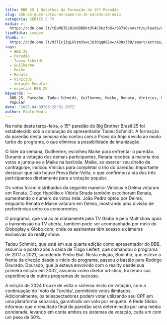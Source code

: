 ```yaml
---
title: BBB 25 | Detalhes da Formação do 15º Paredão
slug: bbb-25-quem-votou-em-quem-no-15-paredo-da-edio
categoria: SÉRIES E TV
midia: >-
  https://cdn.ome.lt/tBpMG7EL0ik8OBDktUl4C8kzfo8=/987x0/smart/uploads/conteudo/fotos/bbb25-quem-votou-quem-15-paredao.jpg
tipoMidia: imagem
thumb: >-
  https://cdn.ome.lt/93lIcjIqLGVzm3xwcJUJOqq082o=/480x360/smart/extras/conteudos/bbb25-quem-votou-quem-15-paredao-peq.jpg
tags:
  - BBB 25
  - Paredão
  - Tadeu Schmidt
  - Guilherme
  - Maike
  - Renata
  - Vinícius
  - Votação Popular
  - especial-BBB 25
keywords: >-
  BBB 25, Paredão, Tadeu Schmidt, Guilherme, Maike, Renata, Vinícius, Votação
  Popular
data: '2025-04-09T03:28:31.587Z'
author: Pablo Moura
---
```


Na noite desta terça-feira, o 15º paredão do Big Brother Brasil 25 foi estabelecido sob a condução do apresentador Tadeu Schmidt. A formação do paredão desta semana não contou com a Prova do Anjo devido ao modo turbo do programa, o que eliminou a possibilidade de imunização.

O líder da semana, Guilherme, escolheu Maike para enfrentar o paredão. Durante a votação dos demais participantes, Renata recebeu a maioria dos votos e juntou-se a Maike na berlinda. Maike, ao exercer seu direito de contragolpe, indicou Vinícius para completar o trio do paredão. Importante destacar que não houve Prova Bate-Volta, o que confirmou a ida dos três participantes diretamente para a votação popular.

Os votos foram distribuídos da seguinte maneira: Vinícius e Delma votaram em Renata. Diego Hypólito e Vitória Strada também escolheram Renata, aumentando o número de votos nela. João Pedro optou por Delma, enquanto Renata e Maike votaram em Delma, mostrando uma divisão de preferências entre os concorrentes.

O programa, que vai ao ar diariamente pela TV Globo e pelo Multishow após a transmissão na TV aberta, também pode ser acompanhado por meio do Globoplay e Globo.com, onde os assinantes têm acesso a câmeras exclusivas do reality show.

Tadeu Schmidt, que está em sua quarta edição como apresentador do BBB, assumiu o posto após a saída de Tiago Leifert, que comandou o programa de 2017 a 2021, sucedendo Pedro Bial. Nesta edição, Boninho, que esteve à frente da direção desde o início do programa, passou o bastão para Rodrigo Dourado. Dourado, que já estava envolvido com o reality desde sua primeira edição em 2002, assumiu como diretor artístico, trazendo sua experiência de outros programas de sucesso.

A edição de 2024 trouxe de volta o sistema misto de votação, com a continuação do 'Voto da Torcida', permitindo votos ilimitados. Adicionalmente, os telespectadores podem votar utilizando seu CPF em uma plataforma separada, garantindo um voto por enquete. A Rede Globo informou que o resultado final do paredão será determinado por uma média ponderada, levando em conta ambos os sistemas de votação, cada um com um peso de 50%.
